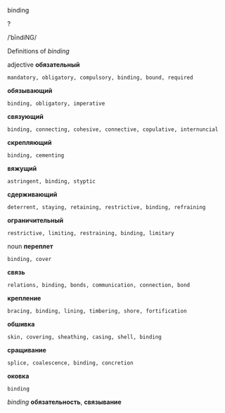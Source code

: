 binding

?

/ˈbīndiNG/

Definitions of _binding_

adjective
**обязательный**

    mandatory, obligatory, compulsory, binding, bound, required
**обязывающий**

    binding, obligatory, imperative
**связующий**

    binding, connecting, cohesive, connective, copulative, internuncial
**скрепляющий**

    binding, cementing
**вяжущий**

    astringent, binding, styptic
**сдерживающий**

    deterrent, staying, retaining, restrictive, binding, refraining
**ограничительный**

    restrictive, limiting, restraining, binding, limitary

noun
**переплет**

    binding, cover
**связь**

    relations, binding, bonds, communication, connection, bond
**крепление**

    bracing, binding, lining, timbering, shore, fortification
**обшивка**

    skin, covering, sheathing, casing, shell, binding
**сращивание**

    splice, coalescence, binding, concretion
**оковка**

    binding

_binding_
**обязательность**, **связывание**